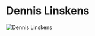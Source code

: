 # Dennis Linskens

![Dennis Linskens](https://scontent-amt2-1.xx.fbcdn.net/v/t1.0-9/21106579_1830833143625460_2111332980228397007_n.jpg?oh=524c4006251e77a885a09faca8576fc2&oe=5A1BC32A)
